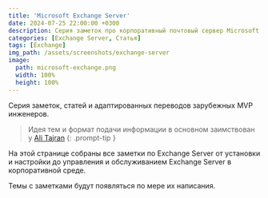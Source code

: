 ```yaml
---
title: 'Microsoft Exchange Server'
date: 2024-07-25 22:00:00 +0300
description: Серия заметок про корпоративный почтовый сервер Microsoft Exchange Server
categories: [Exchange Server, Статья]
tags: [Exchange]
img_path: /assets/screenshots/exchange-server
image:
  path: microsoft-exchange.png
  width: 100%
  height: 100%
---
```


Серия заметок, статей и адаптированных переводов зарубежных MVP инженеров.

>Идея тем и формат подачи информации в основном заимствован у [Ali Tajran](https://www.alitajran.com)
{: .prompt-tip }

На этой странице собраны все заметки по Exchange Server от установки и настройки до управления и обслуживанием Exchange Server в корпоративной среде.

Темы с заметками будут появляться по мере их написания. 